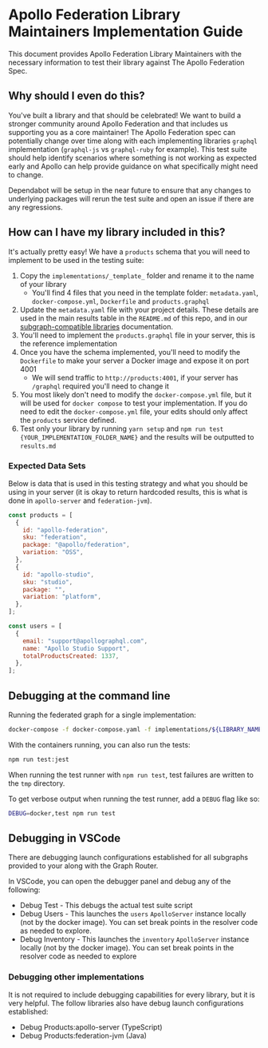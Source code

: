 # Apollo Federation Library Maintainers Implementation Guide

This document provides Apollo Federation Library Maintainers with the
necessary information to test their library against The Apollo Federation Spec.

## Why should I even do this?

You've built a library and that should be celebrated! We want to build a
stronger community around Apollo Federation and that includes us supporting you
as a core maintainer! The Apollo Federation spec can potentially change over
time along with each implementing libraries `graphql` implementation (`graphql-js`
vs `graphql-ruby` for example). This test suite should help identify scenarios
where something is not working as expected early and Apollo can help provide
guidance on what specifically might need to change.

Dependabot will be setup in the near future to ensure that any changes to
underlying packages will rerun the test suite and open an issue if there are
any regressions.

## How can I have my library included in this?

It's actually pretty easy! We have a `products` schema that you will need to
implement to be used in the testing suite:

1. Copy the `implementations/_template_` folder and rename it to the name of
   your library
   - You'll find 4 files that you need in the template folder:
     `metadata.yaml`, `docker-compose.yml`, `Dockerfile` and `products.graphql`
2. Update the `metadata.yaml` file with your project details. These details are used in the main results table in the `README.md` of this repo, and in our [subgraph-compatible libraries](https://www.apollographql.com/docs/federation/other-servers) documentation.
3. You'll need to implement the `products.graphql` file in your server, this is
   the reference implementation
4. Once you have the schema implemented, you'll need to modify the `Dockerfile`
   to make your server a Docker image and expose it on port 4001
   - We will send traffic to `http://products:4001`, if your server has
     `/graphql` required you'll need to change it
5. You most likely don't need to modify the `docker-compose.yml` file, but it
   will be used for `docker compose` to test your implementation. If you do need
   to edit the `docker-compose.yml` file, your edits should only affect the
   `products` service defined.
6. Test only your library by running `yarn setup` and `npm run test {YOUR_IMPLEMENTATION_FOLDER_NAME}`
   and the results will be outputted to `results.md`

### Expected Data Sets

Below is data that is used in this testing strategy and what you should be using
in your server (it is okay to return hardcoded results, this is what is done in
`apollo-server` and `federation-jvm`).

```javascript
const products = [
  {
    id: "apollo-federation",
    sku: "federation",
    package: "@apollo/federation",
    variation: "OSS",
  },
  {
    id: "apollo-studio",
    sku: "studio",
    package: "",
    variation: "platform",
  },
];

const users = [
  {
    email: "support@apollographql.com",
    name: "Apollo Studio Support",
    totalProductsCreated: 1337,
  },
];
```

## Debugging at the command line

Running the federated graph for a single implementation:

```sh
docker-compose -f docker-compose.yaml -f implementations/${LIBRARY_NAME}/docker-compose.yaml up --build
```

With the containers running, you can also run the tests:

```sh
npm run test:jest
```

When running the test runner with `npm run test`, test failures are written to
the `tmp` directory.

To get verbose output when running the test runner, add a `DEBUG` flag like so:

```sh
DEBUG=docker,test npm run test
```

## Debugging in VSCode

There are debugging launch configurations established for all subgraphs provided
to your along with the Graph Router.

In VSCode, you can open the debugger panel and debug any of the following:

- Debug Test - This debugs the actual test suite script
- Debug Users - This launches the `users` `ApolloServer` instance locally
  (not by the docker image). You can set break points in the resolver code as
  needed to explore.
- Debug Inventory - This launches the `inventory` `ApolloServer` instance
  locally (not by the docker image). You can set break points in the resolver
  code as needed to explore

### Debugging other implementations

It is not required to include debugging capabilities for every library, but it
is very helpful. The follow libraries also have debug launch configurations
established:

- Debug Products:apollo-server (TypeScript)
- Debug Products:federation-jvm (Java)
